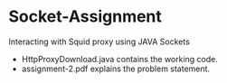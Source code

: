 # Socket-Assignment
Interacting with Squid proxy using JAVA Sockets

* HttpProxyDownload.java contains the working code.
* assignment-2.pdf explains the problem statement.
